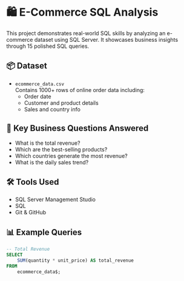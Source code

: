 # 🛍️ E-Commerce SQL Analysis

This project demonstrates real-world SQL skills by analyzing an e-commerce dataset using SQL Server. It showcases business insights through 15 polished SQL queries.

## 📦 Dataset

- `ecommerce_data.csv`  
  Contains 1000+ rows of online order data including:
  - Order date
  - Customer and product details
  - Sales and country info

## 🧠 Key Business Questions Answered

- What is the total revenue?
- Which are the best-selling products?
- Which countries generate the most revenue?
- What is the daily sales trend?

## 🛠️ Tools Used

- SQL Server Management Studio
- SQL
- Git & GitHub

## 📊 Example Queries

```sql
-- Total Revenue
SELECT 
    SUM(quantity * unit_price) AS total_revenue
FROM 
    ecommerce_data$;
